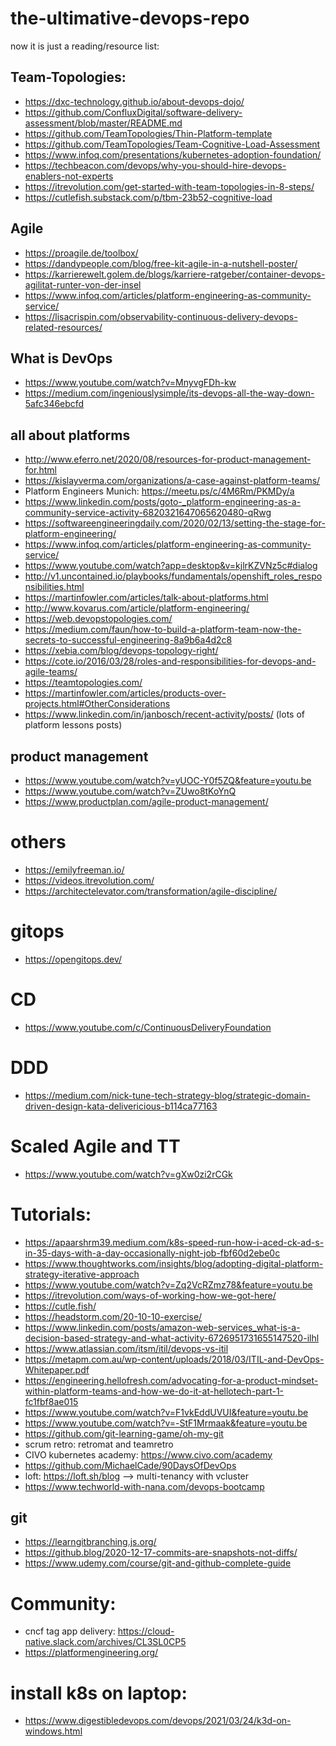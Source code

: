 # the-ultimative-devops-repo

now it is just a reading/resource list:

## Team-Topologies:

- https://dxc-technology.github.io/about-devops-dojo/
- https://github.com/ConfluxDigital/software-delivery-assessment/blob/master/README.md
- https://github.com/TeamTopologies/Thin-Platform-template
- https://github.com/TeamTopologies/Team-Cognitive-Load-Assessment
- https://www.infoq.com/presentations/kubernetes-adoption-foundation/
- https://techbeacon.com/devops/why-you-should-hire-devops-enablers-not-experts
- https://itrevolution.com/get-started-with-team-topologies-in-8-steps/
- https://cutlefish.substack.com/p/tbm-23b52-cognitive-load


## Agile

- https://proagile.de/toolbox/
- https://dandypeople.com/blog/free-kit-agile-in-a-nutshell-poster/
- https://karrierewelt.golem.de/blogs/karriere-ratgeber/container-devops-agilitat-runter-von-der-insel
- https://www.infoq.com/articles/platform-engineering-as-community-service/
- https://lisacrispin.com/observability-continuous-delivery-devops-related-resources/

## What is DevOps

- https://www.youtube.com/watch?v=MnyvgFDh-kw
- https://medium.com/ingeniouslysimple/its-devops-all-the-way-down-5afc346ebcfd


## all about platforms

- http://www.eferro.net/2020/08/resources-for-product-management-for.html
- https://kislayverma.com/organizations/a-case-against-platform-teams/
- Platform Engineers Munich: https://meetu.ps/c/4M6Rm/PKMDy/a
- https://www.linkedin.com/posts/goto-_platform-engineering-as-a-community-service-activity-6820321647065620480-qRwg
- https://softwareengineeringdaily.com/2020/02/13/setting-the-stage-for-platform-engineering/
- https://www.infoq.com/articles/platform-engineering-as-community-service/
- https://www.youtube.com/watch?app=desktop&v=kjlrKZVNz5c#dialog
- http://v1.uncontained.io/playbooks/fundamentals/openshift_roles_responsibilities.html
- https://martinfowler.com/articles/talk-about-platforms.html
- http://www.kovarus.com/article/platform-engineering/
- https://web.devopstopologies.com/
- https://medium.com/faun/how-to-build-a-platform-team-now-the-secrets-to-successful-engineering-8a9b6a4d2c8
- https://xebia.com/blog/devops-topology-right/
- https://cote.io/2016/03/28/roles-and-responsibilities-for-devops-and-agile-teams/
- https://teamtopologies.com/
- https://martinfowler.com/articles/products-over-projects.html#OtherConsiderations
- https://www.linkedin.com/in/janbosch/recent-activity/posts/ (lots of platform lessons posts)

## product management

- https://www.youtube.com/watch?v=yUOC-Y0f5ZQ&feature=youtu.be
- https://www.youtube.com/watch?v=ZUwo8tKoYnQ
- https://www.productplan.com/agile-product-management/

# others

- https://emilyfreeman.io/
- https://videos.itrevolution.com/ 
- https://architectelevator.com/transformation/agile-discipline/

# gitops 

- https://opengitops.dev/

# CD

- https://www.youtube.com/c/ContinuousDeliveryFoundation


# DDD

- https://medium.com/nick-tune-tech-strategy-blog/strategic-domain-driven-design-kata-delivericious-b114ca77163

# Scaled Agile and TT

- https://www.youtube.com/watch?v=gXw0zi2rCGk


# Tutorials:

- https://apaarshrm39.medium.com/k8s-speed-run-how-i-aced-ck-ad-s-in-35-days-with-a-day-occasionally-night-job-fbf60d2ebe0c
- https://www.thoughtworks.com/insights/blog/adopting-digital-platform-strategy-iterative-approach
- https://www.youtube.com/watch?v=Zq2VcRZmz78&feature=youtu.be
- https://itrevolution.com/ways-of-working-how-we-got-here/
- https://cutle.fish/
- https://headstorm.com/20-10-10-exercise/
- https://www.linkedin.com/posts/amazon-web-services_what-is-a-decision-based-strategy-and-what-activity-6726951731655147520-ilhl
- https://www.atlassian.com/itsm/itil/devops-vs-itil
- https://metapm.com.au/wp-content/uploads/2018/03/ITIL-and-DevOps-Whitepaper.pdf
- https://engineering.hellofresh.com/advocating-for-a-product-mindset-within-platform-teams-and-how-we-do-it-at-hellotech-part-1-fc1fbf8ae015
- https://www.youtube.com/watch?v=F1vkEddUVUI&feature=youtu.be
- https://www.youtube.com/watch?v=-StF1Mrmaak&feature=youtu.be
- https://github.com/git-learning-game/oh-my-git
- scrum retro: retromat and teamretro
- CIVO kubernetes academy: https://www.civo.com/academy
- https://github.com/MichaelCade/90DaysOfDevOps
- loft: https://loft.sh/blog --> multi-tenancy with vcluster
- https://www.techworld-with-nana.com/devops-bootcamp

## git

- https://learngitbranching.js.org/
- https://github.blog/2020-12-17-commits-are-snapshots-not-diffs/
- https://www.udemy.com/course/git-and-github-complete-guide

# Community:

- cncf tag app delivery: https://cloud-native.slack.com/archives/CL3SL0CP5
- https://platformengineering.org/

# install k8s on laptop:

- https://www.digestibledevops.com/devops/2021/03/24/k3d-on-windows.html
